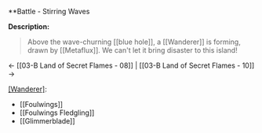 **Battle - Stirring Waves

**Description:**
> Above the wave-churning [[blue hole]], a [[Wanderer]] is forming, drawn by [[Metaflux]]. We can't let it bring disaster to this island!

← [[03-B Land of Secret Flames - 08]] | [[03-B Land of Secret Flames - 10]] →

[[Wanderer]](s):
* [[Foulwings]]
* [[Foulwings Fledgling]]
* [[Glimmerblade]]
